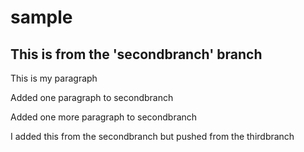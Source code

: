 # sample

<h2>This is from the 'secondbranch' branch</h2>
<div>
  <p>This is my paragraph<p>
  <p>Added one paragraph to secondbranch</p>
  <p>Added one more paragraph to secondbranch</p>
  <p>I added this from the secondbranch but pushed from the thirdbranch</p>
</div>
